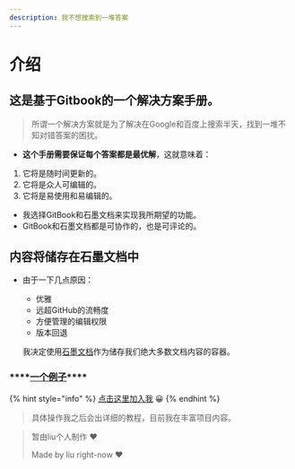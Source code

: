 ```yaml
---
description: 我不想搜索到一堆答案
---
```


# 介绍

## 这是基于Gitbook的一个解决方案手册。

> 所谓一个解决方案就是为了解决在Google和百度上搜索半天，找到一堆不知对错答案的困扰。

* **这个手册需要保证每个答案都是最优解**，这就意味着：

1. 它将是随时间更新的。
2. 它将是众人可编辑的。
3. 它将是易使用和易编辑的。

* 我选择GitBook和石墨文档来实现我所期望的功能。
* GitBook和石墨文档都是可协作的，也是可评论的。

## 内容将储存在石墨文档中

* 由于一下几点原因：

  * 优雅
  * 远超GitHub的流畅度
  * 方便管理的编辑权限
  * 版本回退

  我决定使用[石墨文档](https://shimo.im/welcome)作为储存我们绝大多数文档内容的容器。

### \*\*\*\*[**一个例子**](https://shimo.im/docs/3JJvN8KOQJA0dtFC/)\*\*\*\*

{% hint style="info" %}
[点击这里加入我](https://app.gitbook.com/invite/the-one-1?invite=-LeEp13s3Teg-k-kowcr) 😀 
{% endhint %}

> 具体操作我之后会出详细的教程，目前我在丰富项目内容。

> 暂由liu个人制作 ❤ 
>
> Made by liu right-now ❤









